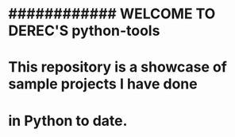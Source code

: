 # ############ WELCOME TO DEREC'S python-tools ##############


# This repository is a showcase of sample projects I have done
# in Python to date. 
